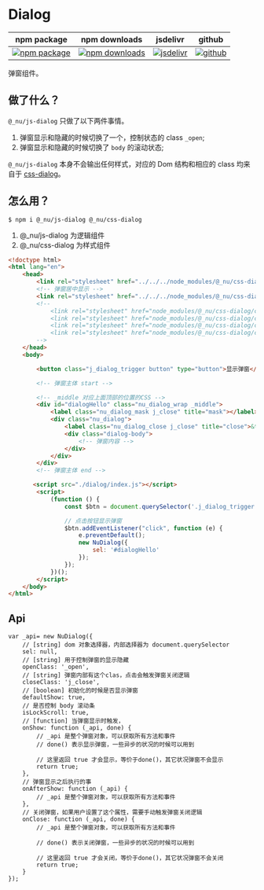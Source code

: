 # Dialog

| npm package| npm downloads| jsdelivr |  github |
| --------------- | ------------------------------ | ------ | ----------------------- |
| [![npm package][npm-badge]][npm-url] | [![npm downloads][npm-downloads]][npm-url] | [![jsdelivr][jsdelivr-badge]][jsdelivr-url] | [![github][git-badge]][git-url] |


弹窗组件。

[npm-badge]: https://img.shields.io/npm/v/@_nu/js-dialog.svg
[npm-url]: https://www.npmjs.org/package/@_nu/js-dialog
[npm-downloads]: https://img.shields.io/npm/dw/@_nu/js-dialog
[git-url]: https://github.com/nu-system/js-dialog
[git-badge]: https://img.shields.io/github/stars/nu-system/js-dialog.svg?style=social
[jsdelivr-badge]: https://data.jsdelivr.com/v1/package/npm/@_nu/js-dialog/badge
[jsdelivr-url]: https://www.jsdelivr.com/package/npm/@_nu/js-dialog

## 做了什么？

`@_nu/js-dialog` 只做了以下两件事情。

1. 弹窗显示和隐藏的时候切换了一个，控制状态的 class `_open`;
2. 弹窗显示和隐藏的时候切换了 `body` 的滚动状态;

`@_nu/js-dialog` 本身不会输出任何样式，对应的 Dom 结构和相应的 class 均来自于 [css-dialog](https://nu-system.github.io/css/dialog/)。

## 怎么用？

```
$ npm i @_nu/js-dialog @_nu/css-dialog
```

1. @\_nu/js-dialog 为逻辑组件
2. @\_nu/css-dialog 为样式组件

```HTML
<!doctype html>
<html lang="en">
    <head>
        <link rel="stylesheet" href="../../../node_modules/@_nu/css-dialog/css/core.css">
        <!-- 弹窗居中显示 -->
        <link rel="stylesheet" href="../../../node_modules/@_nu/css-dialog/css/position/middle.css">
        <!--
            <link rel="stylesheet" href="node_modules/@_nu/css-dialog/css/position/top.css">
            <link rel="stylesheet" href="node_modules/@_nu/css-dialog/css/position/right.css">
            <link rel="stylesheet" href="node_modules/@_nu/css-dialog/css/position/bottom.css">
            <link rel="stylesheet" href="node_modules/@_nu/css-dialog/css/position/left.css">
        -->
    </head>
    <body>

        <button class="j_dialog_trigger button" type="button">显示弹窗</button>

        <!-- 弹窗主体 start -->

        <!-- _middle 对应上面顶部的位置的CSS -->
        <div id="dialogHello" class="nu_dialog_wrap _middle">
            <label class="nu_dialog_mask j_close" title="mask"></label>
            <div class="nu_dialog">
                <label class="nu_dialog_close j_close" title="close">&times;</label>
                <div class="dialog-body">
                    <!-- 弹窗内容 -->
                </div>
            </div>
        </div>
        <!-- 弹窗主体 end -->

       <script src="./dialog/index.js"></script>
        <script>
            (function () {
                const $btn = document.querySelector('.j_dialog_trigger');

                // 点击按钮显示弹窗
                $btn.addEventListener("click", function (e) {
                    e.preventDefault();
                    new NuDialog({
                        sel: '#dialogHello'
                    });
                });
            })();
        </script>
    </body>
</html>
```

## Api

```JS
var _api= new NuDialog({
    // [string] dom 对象选择器，内部选择器为 document.querySelector
    sel: null,
    // [string] 用于控制弹窗的显示隐藏
    openClass: '_open',
    // [string] 弹窗内部有这个clas，点击会触发弹窗关闭逻辑
    closeClass: 'j_close',
    // [boolean] 初始化的时候是否显示弹窗
    defaultShow: true,
    // 是否控制 body 滚动条
    isLockScroll: true,
    // [function] 当弹窗显示时触发，
    onShow: function (_api, done) {
        // _api 是整个弹窗对象，可以获取所有方法和事件
        // done() 表示显示弹窗，一些异步的状况的时候可以用到

        // 这里返回 true 才会显示，等价于done()，其它状况弹窗不会显示
        return true;
    },
    // 弹窗显示之后执行的事
    onAfterShow: function (_api) {
        // _api 是整个弹窗对象，可以获取所有方法和事件
    },
    // 关闭弹窗，如果用户设置了这个属性，需要手动触发弹窗关闭逻辑
    onClose: function (_api, done) {
        // _api 是整个弹窗对象，可以获取所有方法和事件

        // done() 表示关闭弹窗，一些异步的状况的时候可以用到

        // 这里返回 true 才会关闭，等价于done()，其它状况弹窗不会关闭
        return true;
    }
});

```
